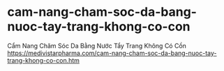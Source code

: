 # cam-nang-cham-soc-da-bang-nuoc-tay-trang-khong-co-con
Cẩm Nang Chăm Sóc Da Bằng Nước Tẩy Trang Không Có Cồn https://medivistarpharma.com/cam-nang-cham-soc-da-bang-nuoc-tay-trang-khong-co-con.htm
